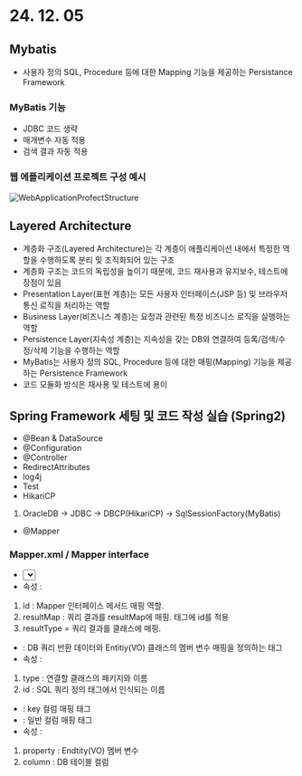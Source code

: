 # 24. 12. 05

## Mybatis
* 사용자 정의 SQL, Procedure 등에 대한 Mapping 기능을 제공하는 Persistance Framework

### MyBatis 기능
* JDBC 코드 생략
* 매개변수 자동 적용
* 검색 결과 자동 적용

### 웹 에플리케이션 프로젝트 구성 예시
![WebApplicationProfectStructure](https://github.com/user-attachments/assets/766921cf-210b-4c30-85e3-9cba2078991d)

## Layered Architecture
* 계층화 구조(Layered Architecture)는 각 계층이 애플리케이션 내에서 특정한 역할을 수행하도록 분리 및 조직화되어 있는 구조
* 계층화 구조는 코드의 독립성을 높이기 때문에, 코드 재사용과 유지보수, 테스트에 장점이 있음
* Presentation Layer(표현 계층)는 모든 사용자 인터페이스(JSP 등) 및 브라우저 통신 로직을 처리하는 역할
* Business Layer(비즈니스 계층)는 요청과 관련된 특정 비즈니스 로직을 실행하는 역할
* Persistence Layer(지속성 계층)는 지속성을 갖는 DB와 연결하여 등록/검색/수정/삭제 기능을 수행하는 역할
* MyBatis는 사용자 정의 SQL, Procedure 등에 대한 매핑(Mapping) 기능을 제공하는 Persistence Framework
* 코드 모듈화 방식은 재사용 및 테스트에 용이

## Spring Framework 세팅 및 코드 작성 실습 (Spring2)
* @Bean & DataSource
* @Configuration
* @Controller
* RedirectAttributes
* log4j
* Test
* HikariCP
1) OracleDB -> JDBC -> DBCP(HikariCP) -> SqlSessionFactory(MyBatis)
* @Mapper

### Mapper.xml / Mapper interface
* <select>, <insert>, <update>, <delete> : SQL 쿼리 정의 태그* 
* 속성 :
1) id : Mapper 인터페이스 메서드 매핑 역할.
2) resultMap : 쿼리 결과를 resultMap에 매핑. <resultMap>태그에 id를 적용
4) resultType = 쿼리 결과를 클래스에 매핑.

* <resultMap> : DB 쿼리 반환 데이터와 Entitiy(VO) 클래스의 멤버 변수 매핑을 정의하는 태그
* 속성 :
1) type : 연결할 클래스의 패키지와 이름
2) id : SQL 쿼리 정의 태그에서 인식되는 이름


* <id> : key 컬럼 매핑 태그
* <result> : 일반 컬럼 매핑 태그
* 속성 : 
1) property : Endtity(VO) 멤버 변수
2) column : DB 테이블 컬럼
